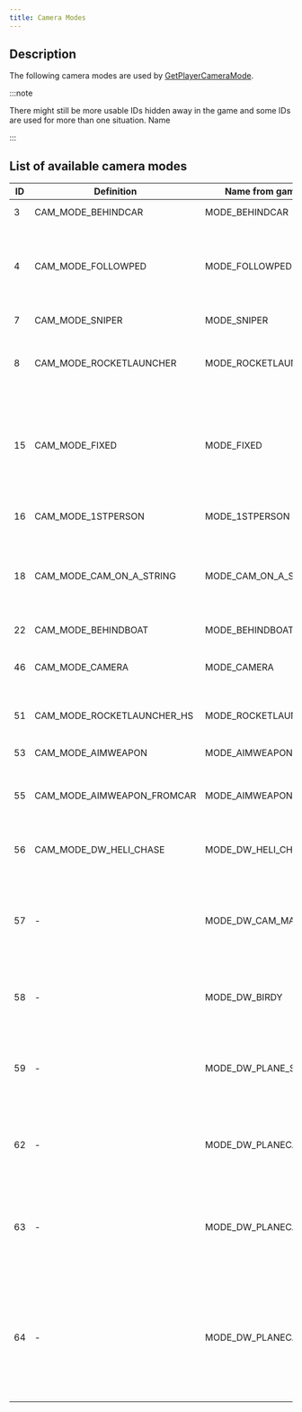 ```yaml
---
title: Camera Modes
---
```


## Description

The following camera modes are used by [GetPlayerCameraMode](../functions/GetPlayerCameraMode).

:::note

There might still be more usable IDs hidden away in the game and some IDs are used for more than one situation. Name

:::

## List of available camera modes

| ID  | Definition | Name from game files   | Description                                                                                                                    |
| --- | --------- | ---------------------- | ------------------------------------------------------------------------------------------------------------------------------ |
| 3   | CAM_MODE_BEHINDCAR  | MODE_BEHINDCAR       | Train/tram camera                                                                                                              |
| 4   | CAM_MODE_FOLLOWPED  | MODE_FOLLOWPED      | Follow ped (normal behind player camera), several variable distances                                                           |
| 7   | CAM_MODE_SNIPER     | MODE_SNIPER       | Sniper aiming (sniper scope)                                                                                                   |
| 8   | CAM_MODE_ROCKETLAUNCHER | MODE_ROCKETLAUNCHER    | Rocket Launcher aiming (rocket launcher scope)                                                                                 |
| 15  | CAM_MODE_FIXED      | MODE_FIXED       | Fixed camera (non-moving) - used for garages, chase camera, entering buildings, buying food etc                                |
| 16  | CAM_MODE_1STPERSON  | MODE_1STPERSON       | Vehicle front camera, bike side camera                                                                                         |
| 18  | CAM_MODE_CAM_ON_A_STRING | MODE_CAM_ON_A_STRING   | Normal car (+ skimmer + helicopter + airplane), several variable distances                                                     |
| 22  | CAM_MODE_BEHINDBOAT | MODE_BEHINDBOAT       | Normal boat camera                                                                                                             |
| 46  | CAM_MODE_CAMERA     | MODE_CAMERA       | Weapon aiming (weapon scope)                                                                                                   |
| 51  | CAM_MODE_ROCKETLAUNCHER_HS | MODE_ROCKETLAUNCHER_HS | Heat-seeking Rocket Launcher aiming                                                                                            |
| 53  | CAM_MODE_AIMWEAPON  | MODE_AIMWEAPON       | Aiming any other weapon                                                                                                        |
| 55  | CAM_MODE_AIMWEAPON_FROMCAR | MODE_AIMWEAPON_FROMCAR | Vehicle passenger aiming camera (drive by as a player)                                                                         |
| 56  | CAM_MODE_DW_HELI_CHASE | MODE_DW_HELI_CHASE    | Chase camera: helicopter/bird view                                                                                             |
| 57  | - | MODE_DW_CAM_MAN        | Chase camera: ground camera, zooms in quite quickly and pan to the vehicle                                                     |
| 58  | - | MODE_DW_BIRDY          | Chase camera: horizontal flyby past vehicle                                                                                    |
| 59  | - | MODE_DW_PLANE_SPOTTER  | Chase camera (for air vehicles only): ground camera, looking up to the air vehicle                                             |
| 62  | - | MODE_DW_PLANECAM1      | Chase camera (for air vehicles only): vertical flyby past air vehicle                                                          |
| 63  | - | MODE_DW_PLANECAM2      | Chase camera (for air vehicles only): horizontal flyby past air vehicle (similar to 58 and 62)                                 |
| 64  | - | MODE_DW_PLANECAM3      | Chase camera (for air vehicles only): camera focused on pilot, similar to pressing LOOK_BEHIND key on foot, but in air vehicle |
